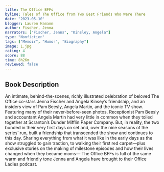 ```yaml
---
title: The Office BFFs
byline: Tales of The Office from Two Best Friends Who Were There
date: "2023-05-10"
blogger: Lauren Hamann
author: Fischer, Jenna
narrators: ["Fischer, Jenna", "Kinsley, Angela"]
type: "Nonfiction"
tags: ["Memoir", "Humor", "Biography"]
image: 1.jpg
rating: 4
score: 88
time: 8h26m
reviewed: false
---
```


## Book Description

An intimate, behind-the-scenes, richly illustrated celebration of beloved The Office co-stars Jenna Fischer and Angela Kinsey’s friendship, and an insiders view of Pam Beesly, Angela Martin, and the iconic TV show. Featuring many of their never-before-seen photos. Receptionist Pam Beesly and accountant Angela Martin had very little in common when they toiled together at Scranton’s Dunder Mifflin Paper Company. But, in reality, the two bonded in their very first days on set and, over the nine seasons of the series’ run, built a friendship that transcended the show and continues to this day. Sharing everything from what it was like in the early days as the show struggled to gain traction, to walking their first red carpet—plus exclusive stories on the making of milestone episodes and how their lives changed when they became moms— The Office BFFs is full of the same warm and friendly tone Jenna and Angela have brought to their Office Ladies podcast.
